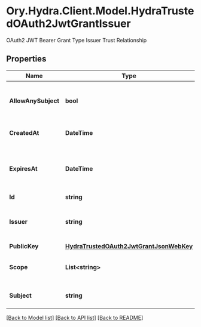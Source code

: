 # Ory.Hydra.Client.Model.HydraTrustedOAuth2JwtGrantIssuer
OAuth2 JWT Bearer Grant Type Issuer Trust Relationship

## Properties

Name | Type | Description | Notes
------------ | ------------- | ------------- | -------------
**AllowAnySubject** | **bool** | The \&quot;allow_any_subject\&quot; indicates that the issuer is allowed to have any principal as the subject of the JWT. | [optional] 
**CreatedAt** | **DateTime** | The \&quot;created_at\&quot; indicates, when grant was created. | [optional] 
**ExpiresAt** | **DateTime** | The \&quot;expires_at\&quot; indicates, when grant will expire, so we will reject assertion from \&quot;issuer\&quot; targeting \&quot;subject\&quot;. | [optional] 
**Id** | **string** |  | [optional] 
**Issuer** | **string** | The \&quot;issuer\&quot; identifies the principal that issued the JWT assertion (same as \&quot;iss\&quot; claim in JWT). | [optional] 
**PublicKey** | [**HydraTrustedOAuth2JwtGrantJsonWebKey**](HydraTrustedOAuth2JwtGrantJsonWebKey.md) |  | [optional] 
**Scope** | **List&lt;string&gt;** | The \&quot;scope\&quot; contains list of scope values (as described in Section 3.3 of OAuth 2.0 [RFC6749]) | [optional] 
**Subject** | **string** | The \&quot;subject\&quot; identifies the principal that is the subject of the JWT. | [optional] 

[[Back to Model list]](../README.md#documentation-for-models) [[Back to API list]](../README.md#documentation-for-api-endpoints) [[Back to README]](../README.md)


